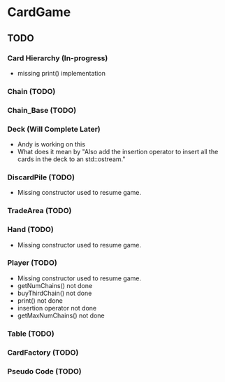# CardGame

## TODO

### Card Hierarchy (In-progress)
- missing print() implementation

### Chain (TODO)

### Chain_Base (TODO)

### Deck (Will Complete Later)
- Andy is working on this
- What does it mean by "Also add the insertion operator to insert all the cards in the deck to an std::ostream."

### DiscardPile (TODO)
- Missing constructor used to resume game.

### TradeArea (TODO)

### Hand (TODO)
- Missing constructor used to resume game.

### Player (TODO)
- Missing constructor used to resume game.
- getNumChains() not done
- buyThirdChain() not done
- print() not done
- insertion operator not done
- getMaxNumChains() not done

### Table (TODO)

### CardFactory (TODO)

### Pseudo Code (TODO)
